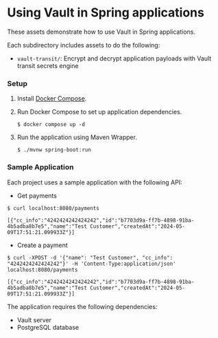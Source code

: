 # Using Vault in Spring applications

These assets demonstrate how to use Vault in Spring applications.

Each subdirectory includes assets to do the following:

- `vault-transit/`: Encrypt and decrypt application payloads with Vault transit secrets engine


### Setup

1. Install [Docker Compose](https://docs.docker.com/compose/install/).

1. Run Docker Compose to set up application dependencies.

   ```shell
   $ docker compose up -d
   ```

1. Run the application using Maven Wrapper.

   ```shell
   $ ./mvnw spring-boot:run
   ```


### Sample Application

Each project uses a sample application with the following API:

- Get payments

```
$ curl localhost:8080/payments

[{"cc_info":"4242424242424242","id":"b7703d9a-ff7b-4898-91ba-4b5adba8b7e5","name":"Test Customer","createdAt":"2024-05-09T17:51:21.099933Z"}]
```

- Create a payment

```
$ curl -XPOST -d '{"name": "Test Customer", "cc_info": "4242424242424242"}' -H 'Content-Type:application/json' localhost:8080/payments

[{"cc_info":"4242424242424242","id":"b7703d9a-ff7b-4898-91ba-4b5adba8b7e5","name":"Test Customer","createdAt":"2024-05-09T17:51:21.099933Z"}]
```

The application requires the following dependencies:

- Vault server
- PostgreSQL database